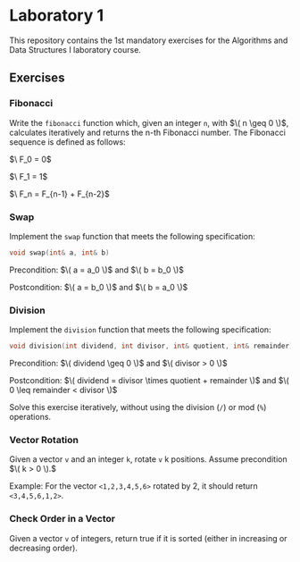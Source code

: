 # Laboratory 1

This repository contains the 1st mandatory exercises for the Algorithms and Data Structures I laboratory course.

## Exercises

### Fibonacci

Write the `fibonacci` function which, given an integer `n`, with $\( n \geq 0 \)$, calculates iteratively and returns the n-th Fibonacci number. The Fibonacci sequence is defined as follows:

$\ F_0 = 0\$

$\ F_1 = 1\$

$\ F_n = F_{n-1} + F_{n-2}\$

### Swap

Implement the `swap` function that meets the following specification:

```cpp
void swap(int& a, int& b)
```

Precondition: $\( a = a_0 \)$ and $\( b = b_0 \)$

Postcondition: $\( a = b_0 \)$ and $\( b = a_0 \)$

### Division

Implement the `division` function that meets the following specification:

```cpp
void division(int dividend, int divisor, int& quotient, int& remainder)
```

Precondition: $\( dividend \geq 0 \)$ and $\( divisor > 0 \)$

Postcondition: $\( dividend = divisor \times quotient + remainder \)$ and $\( 0 \leq remainder < divisor \)$

Solve this exercise iteratively, without using the division (`/`) or mod (`%`) operations.

### Vector Rotation

Given a vector `v` and an integer `k`, rotate `v` k positions. Assume precondition $\( k > 0 \).$

Example:
For the vector `<1,2,3,4,5,6>` rotated by 2, it should return `<3,4,5,6,1,2>`.

### Check Order in a Vector

Given a vector `v` of integers, return true if it is sorted (either in increasing or decreasing order).
